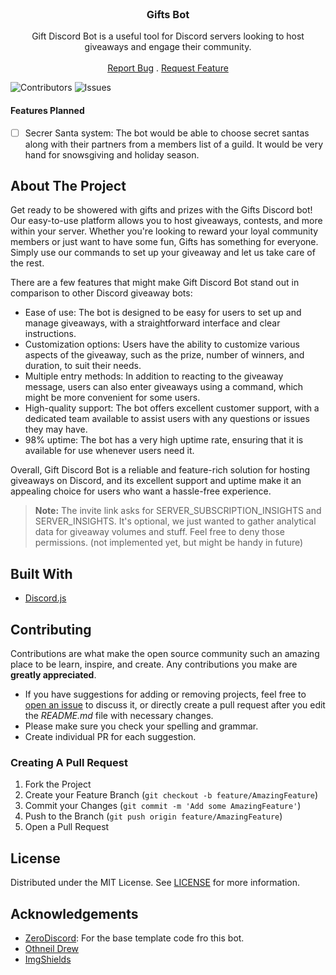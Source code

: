 <br/>
<p align="center">
  <h3 align="center">Gifts Bot</h3>

  <p align="center">
    Gift Discord Bot is a useful tool for Discord servers looking to host giveaways and engage their community.
    <br/>
    <br/>
    <a href="https://github.com/Nishant1500/Gifts-Bot/issues">Report Bug</a>
    .
    <a href="https://github.com/Nishant1500/Gifts-Bot/issues">Request Feature</a>
  </p>
</p>

![Contributors](https://img.shields.io/github/contributors/Nishant1500/Gifts-Bot?color=dark-green) ![Issues](https://img.shields.io/github/issues/Nishant1500/Gifts-Bot) 

#### Features Planned
- [ ] Secrer Santa system: The bot would be able to choose secret santas along with their partners from a members list of a guild. It would be very hand for snowsgiving and holiday season.

## About The Project

Get ready to be showered with gifts and prizes with the Gifts Discord bot! Our easy-to-use platform allows you to host giveaways, contests, and more within your server. Whether you're looking to reward your loyal community members or just want to have some fun, Gifts has something for everyone. Simply use our commands to set up your giveaway and let us take care of the rest.

There are a few features that might make Gift Discord Bot stand out in comparison to other Discord giveaway bots:

- Ease of use: The bot is designed to be easy for users to set up and manage giveaways, with a straightforward interface and clear instructions.
- Customization options: Users have the ability to customize various aspects of the giveaway, such as the prize, number of winners, and duration, to suit their needs.
- Multiple entry methods: In addition to reacting to the giveaway message, users can also enter giveaways using a command, which might be more convenient for some users.
- High-quality support: The bot offers excellent customer support, with a dedicated team available to assist users with any questions or issues they may have.
- 98% uptime: The bot has a very high uptime rate, ensuring that it is available for use whenever users need it.

Overall, Gift Discord Bot is a reliable and feature-rich solution for hosting giveaways on Discord, and its excellent support and uptime make it an appealing choice for users who want a hassle-free experience.

> **Note:** The invite link asks for SERVER_SUBSCRIPTION_INSIGHTS and  SERVER_INSIGHTS. It's optional, we just wanted to gather analytical data for giveaway volumes and stuff. Feel free to deny those permissions. (not implemented yet, but might be handy in future)

## Built With

- [Discord.js](https://discord.js.org/)

## Contributing

Contributions are what make the open source community such an amazing place to be learn, inspire, and create. Any contributions you make are **greatly appreciated**.
* If you have suggestions for adding or removing projects, feel free to [open an issue](https://github.com/Nishant1500/Gifts-Bot/issues/new) to discuss it, or directly create a pull request after you edit the *README.md* file with necessary changes.
* Please make sure you check your spelling and grammar.
* Create individual PR for each suggestion.

### Creating A Pull Request

1. Fork the Project
2. Create your Feature Branch (`git checkout -b feature/AmazingFeature`)
3. Commit your Changes (`git commit -m 'Add some AmazingFeature'`)
4. Push to the Branch (`git push origin feature/AmazingFeature`)
5. Open a Pull Request

## License

Distributed under the MIT License. See [LICENSE](https://github.com/Nishant1500/Gifts-Bot/blob/main/LICENSE.md) for more information.

## Acknowledgements

* [ZeroDiscord](https://github.com/ZeroDiscord/): For the base template code fro this bot.
* [Othneil Drew](https://github.com/othneildrew/Best-README-Template)
* [ImgShields](https://shields.io/)
